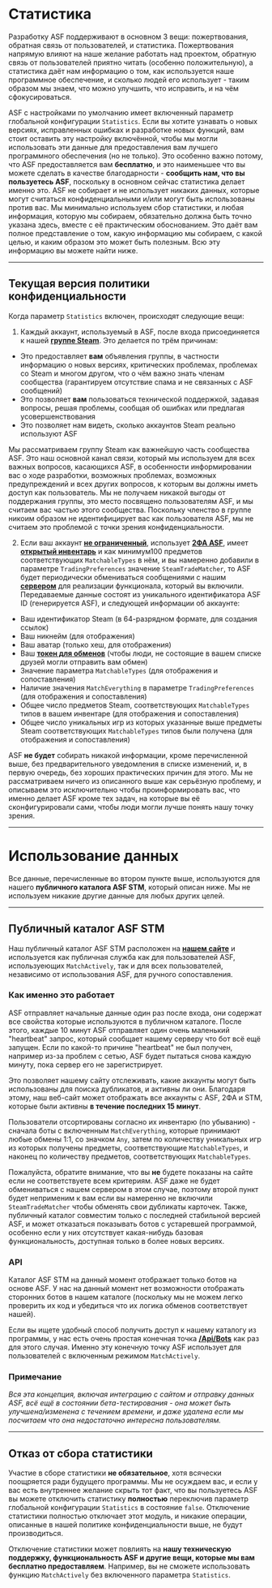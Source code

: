 # Статистика

Разработку ASF поддерживают в основном 3 вещи: пожертвования, обратная связь от пользователей, и статистика. Пожертвования напрямую влияют на наше желание работать над проектом, обратную связь от пользователей приятно читать (особенно положительную), а статистика даёт нам информацию о том, как используется наше программное обеспечение, и сколько людей его использует - таким образом мы знаем, что можно улучшить, что исправить, и на чём сфокусироваться.

ASF с настройками по умолчанию имеет включенный параметр глобальной конфигурации `Statistics`. Если вы хотите узнавать о новых версиях, исправленных ошибках и разработке новых функций, вам стоит оставить эту настройку включённой, чтобы мы могли использовать эти данные для предоставления вам лучшего программного обеспечения (но не только). Это особенно важно потому, что ASF предоставляется вам **бесплатно**, и это наименьшее что вы можете сделать в качестве благодарности - **сообщить нам, что вы пользуетесь ASF**, поскольку в основном сейчас статистика делает именно это. ASF не собирает и не использует никаких данных, которые могут считаться конфиденциальными и/или могут быть использованы против вас. Мы минимально используем сбор статистики, и любая информация, которую мы собираем, обязательно должна быть точно указана здесь, вместе с её практическим обоснованием. Это даёт вам полное представление о том, какую информацию мы собираем, с какой целью, и каким образом это может быть полезным. Всю эту информацию вы можете найти ниже.

* * *

## Текущая версия политики конфиденциальности

Когда параметр `Statistics` включен, происходят следующие вещи:

1. Каждый аккаунт, используемый в ASF, после входа присоединяется к нашей **[группе Steam](https://steamcommunity.com/gid/103582791440160998)**. Это делается по трём причинам:

* Это предоставляет **вам** объявления группы, в частности информацию о новых версиях, критических проблемах, проблемах со Steam и многом другом, что о чём важно знать членам сообщества (гарантируем отсутствие спама и не связанных с ASF сообщений)
* Это позволяет **вам** пользоваться технической поддержкой, задавая вопросы, решая проблемы, сообщая об ошибках или предлагая усовершенствования
* Это позволяет нам видеть, сколько аккаунтов Steam реально используют ASF

Мы рассматриваем группу Steam как важнейшую часть сообщества ASF. Это наш основной канал связи, который мы используем для всех важных вопросов, касающихся ASF, в особенности информировании вас о ходе разработки, возможных проблемах, возможных предупреждений и всех других вопросов, к которым вы должны иметь доступ как пользователь. Мы не получаем никакой выгоды от поддержания группы, это место посвящено пользователям ASF, и мы считаем вас частью этого сообщества. Поскольку членство в группе никоим образом не идентифицирует вас как пользователя ASF, мы не считаем это проблемой с точки зрения конфиденциальности.

2. Если ваш аккаунт **[не ограниченный](https://support.steampowered.com/kb_article.php?ref=3330-IAGK-7663)**, использует **[2ФА ASF](https://github.com/JustArchiNET/ArchiSteamFarm/wiki/Two-factor-authentication-ru-RU#user-content-2ФА-asf)**, имеет **[открытый инвентарь](https://steamcommunity.com/my/edit/settings)** и как минимум100 предметов соответствующих `MatchableTypes` в нём, и вы намеренно добавили в параметре `TradingPreferences` значение `SteamTradeMatcher`, то ASF будет периодически обмениваться сообщениями с нашим **[сервером](https://asf.justarchi.net)** для реализации функционала, который вы включили. Передаваемые данные состоят из уникального идентификатора ASF ID (генерируется ASF), и следующей информации об аккаунте:

* Ваш идентификатор Steam (в 64-разрядном формате, для создания ссылок)
* Ваш никнейм (для отображения)
* Ваш аватар (только хеш, для отображения)
* Ваш **[токен для обменов](https://steamcommunity.com/my/tradeoffers/privacy)** (чтобы люди, не состоящие в вашем списке друзей могли отправить вам обмен)
* Значение параметра `MatchableTypes` (для отображения и сопоставления)
* Наличие значения `MatchEverything` в параметре `TradingPreferences` (для отображения и сопоставления)
* Общее число предметов Steam, соответствующих `MatchableTypes` типов в вашем инвентаре (для отображения и сопоставления)
* Общее число уникальных игр из которых указанные выше предметы Steam соответствующих `MatchableTypes` типов были получена (для отображения и сопоставления)

ASF **не будет** собирать никакой информации, кроме перечисленной выше, без предварительного уведомления в списке изменений, и, в первую очередь, без хороших практических причин для этого. Мы не рассматриваем ничего из описанного выше как серьёзную проблему, и описываем это исключительно чтобы проинформировать вас, что именно делает ASF кроме тех задач, на которые вы её сконфигурировали сами, чтобы люди могли лучше понять нашу точку зрения.

* * *

# Использование данных

Все данные, перечисленные во втором пункте выше, используются для нашего **публичного каталога ASF STM**, который описан ниже. Мы не используем никакие другие данные для любых других целей.

* * *

## Публичный каталог ASF STM

Наш публичный каталог ASF STM расположен на **[нашем сайте](https://asf.justarchi.net/STM)** и используется как публичная служба как для пользователей ASF, используеющих `MatchActively`, так и для всех пользователей, независимо от использования ASF, для ручного сопоставления.

### Как именно это работает

ASF отправляет начальные данные один раз после входа, они содержат все свойства которые используются в публичном каталоге. После этого, каждые 10 минут ASF отправляет один очень маленький "heartbeat" запрос, который сообщает нашему серверу что бот всё ещё запущен. Если по какой-то причине "heartbeat" не был получен, например из-за проблем с сетью, ASF будет пытаться снова каждую минуту, пока сервер его не зарегистрирует.

Это позволяет нашему сайту отслеживать, какие аккаунты могут быть использованы для поиска дубликатов, и активны ли они. Благодаря этому, наш веб-сайт может отображать все аккаунты с ASF, 2ФА и STM, которые были активны **в течение последних 15 минут**.

Пользователи отсортированы согласно их инвентарю (по убыванию) - сначала боты с включенным `MatchEverything`, которые принимают любые обмены 1:1, со значком `Any`, затем по количеству уникальных игр из которых получены предметы, соответствующие `MatchableTypes`, и наконец по количеству предметов, соответствующих `MatchableTypes`.

Пожалуйста, обратите внимание, что вы **не** будете показаны на сайте если не соответствуете всем критериям. ASF даже не будет обмениваться с нашем сервером в этом случае, поэтому второй пункт будет неприменим к вам если вы намеренно не включили `SteamTradeMatcher` чтобы обменять свои дубликаты карточек. Также, публичный каталог совместим только с последней стабильной версией ASF, и может отказаться показывать ботов с устаревшей программой, особенно если у них отсутствует какая-нибудь базовая функциональность, доступная только в более новых версиях.

### API

Каталог ASF STM на данный момент отображает только ботов на основе ASF. У нас на данный момент нет возможности отображать сторонних ботов в нашем каталоге (поскольку мы не можем легко проверить их код и убедиться что их логика обменов соответствует нашей).

Если вы ищете удобный способ получить доступ к нашему каталогу из программы, у нас есть очень простая конечная точка **[/Api/Bots](https://asf.justarchi.net/Api/Bots)** как раз для этого случая. Именно эту конечную точку ASF использует для пользователей с включенным режимом `MatchActively`.

### Примечание

*Вся эта концепция, включая интеграцию с сайтом и отправку данных ASF, всё ещё в состоянии бета-тестирования - она может быть улучшена/изменена с течением времени, и даже удалена если мы посчитаем что она недостаточно интересна пользователям.*

* * *

## Отказ от сбора статистики

Участие в сборе статистики **не обязательное**, хотя всячески поощряется ради будущего программы. Мы не осуждаем вас, и если у вас есть внутреннее желание скрыть тот факт, что вы пользуетесь ASF вы можете отключить статистику **полностью** переключив параметр глобальной конфигурации `Statistics` в состояние `false`. Отключение статистики полностью отключает этот модуль, и никакие операции, описанные в нашей политике конфиденциальности выше, не будут производиться.

Отключение статистики может повлиять на **нашу техническую поддержку, функциональность ASF и другие вещи, которые мы вам бесплатно предоставляем**. Например, вы не сможете использовать функцию `MatchActively` без включенного параметра `Statistics`.